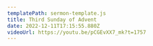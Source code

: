 ```yaml
---
templatePath: sermon-template.js
title: Third Sunday of Advent
date: 2022-12-11T17:15:55.880Z
videoUrl: https://youtu.be/pCGEvXX7_mk?t=1757
---
```

